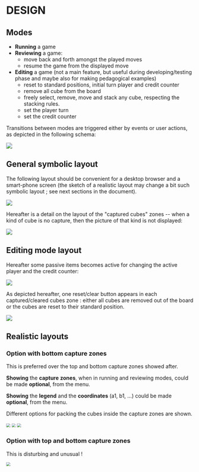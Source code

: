 # DESIGN

## Modes

- **Running** a game
- **Reviewing** a game:
  - move back and forth amongst the played moves
  - resume the game from the displayed move
- **Editing** a game (not a main feature, but useful during developing/testing phase and maybe also for making pedagogical examples)
  - reset to standard positions, initial turn player and credit counter
  - remove all cube from the board
  - freely select, remove, move and stack any cube, respecting the stacking rules.
  - set the player turn
  - set the credit counter

Transitions between modes are triggered either by events or user actions, as depicted in the following schema:

![](./pictures/modes-and-transitions.png)

## General symbolic layout

The following layout should be convenient for a desktop browser and a smart-phone screen (the sketch of a realistic layout may change a bit such symbolic layout ; see next sections in the document).

![](./pictures/general-layout.png)

Hereafter is a detail on the layout of the "captured cubes" zones -- when a kind of cube is no capture, then the picture of that kind is not displayed:

![](./pictures/captured-cubes-layout.png)

## Editing mode layout

Hereafter some passive items becomes active for changing the active player and the credit counter:

![](./pictures/setting-mode-layout.png)

As depicted hereafter, one reset/clear button appears in each captured/cleared cubes zone : either all cubes are removed out of the board or the cubes are reset to their standard position.

![](./pictures/captured-cubes-layout-in-setting-mode.png)

## Realistic layouts

### Option with bottom capture zones

This is preferred over the top and bottom capture zones showed after.

**Showing** the **capture** **zones**, when in running and reviewing modes, could be made **optional**, from the menu.

**Showing** the **legend** and the **coordinates** (a1, b1, ...) could be made **optional**, from the menu.

Different options for packing the cubes inside the capture zones are shown.

<img src="./pictures/realistic-layout-bottom-capture-zones-running.png" style="zoom:67%;" />

<img src="./pictures/realistic-layout-bottom-capture-zones-reviewing.png" style="zoom:67%;" />

<img src="./pictures/realistic-layout-bottom-capture-zones-editing.png" style="zoom:67%;" />

### Option with top and bottom capture zones

This is disturbing and unusual !

<img src="./pictures/realistic-layout-top-and-bottom-capture-zones.png" style="zoom:67%;" />